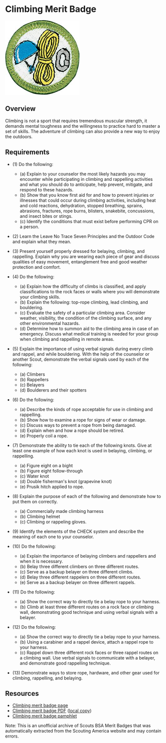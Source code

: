 

# Climbing Merit Badge

![Climbing Merit Badge](images/climbing-merit-badge.jpg)

## Overview



Climbing is not a sport that requires tremendous muscular strength, it demands mental toughness and the willingness to practice hard to master a set of skills. The adventure of climbing can also provide a new way to enjoy the outdoors.

## Requirements

* (1) Do the following:
    * (a) Explain to your counselor the most likely hazards you may encounter while participating in climbing and rappelling activities and what you should do to anticipate, help prevent, mitigate, and respond to these hazards.
    * (b) Show that you know first aid for and how to prevent injuries or illnesses that could occur during climbing activities, including heat and cold reactions, dehydration, stopped breathing, sprains, abrasions, fractures, rope burns, blisters, snakebite, concussions, and insect bites or stings.
    * (c) Identify the conditions that must exist before performing CPR on a person.


* (2) Learn the Leave No Trace Seven Principles and the Outdoor Code and explain what they mean.
* (3) Present yourself properly dressed for belaying, climbing, and rappelling. Explain why you are wearing each piece of gear and discuss qualities of easy movement, entanglement free and good weather protection and comfort.
* (4) Do the following:
    * (a) Explain how the difficulty of climbs is classified, and apply classifications to the rock faces or walls where you will demonstrate your climbing skills.
    * (b) Explain the following: top-rope climbing, lead climbing, and bouldering.
    * (c) Evaluate the safety of a particular climbing area. Consider weather, visibility, the condition of the climbing surface, and any other environmental hazards.
    * (d) Determine how to summon aid to the climbing area in case of an emergency. Discuss what medical training is needed for your group when climbing and rappelling in remote areas.


* (5) Explain the importance of using verbal signals during every climb and rappel, and while bouldering. With the help of the counselor or another Scout, demonstrate the verbal signals used by each of the following:
    * (a) Climbers
    * (b) Rappellers
    * (c) Belayers
    * (d) Boulderers and their spotters


* (6) Do the following:
    * (a) Describe the kinds of rope acceptable for use in climbing and rappelling.
    * (b) Show how to examine a rope for signs of wear or damage.
    * (c) Discuss ways to prevent a rope from being damaged.
    * (d) Explain when and how a rope should be retired.
    * (e) Properly coil a rope.


* (7) Demonstrate the ability to tie each of the following knots. Give at least one example of how each knot is used in belaying, climbing, or rappelling.
    * (a) Figure eight on a bight
    * (b) Figure eight follow-through
    * (c) Water knot
    * (d) Double fisherman's knot (grapevine knot)
    * (e) Prusik hitch applied to rope.


* (8) Explain the purpose of each of the following and demonstrate how to put them on correctly.
    * (a) Commercially made climbing harness
    * (b) Climbing helmet
    * (c) Climbing or rappeling gloves.


* (9) Identify the elements of the CHECK system and describe the meaning of each one to your counselor.
* (10) Do the following:
    * (a) Explain the importance of belaying climbers and rappellers and when it is necessary.
    * (b) Belay three different climbers on three different routes.
    * (c) Serve as a backup belayer on three different climbs.
    * (d) Belay three different rappelers on three different routes.
    * (e) Serve as a backup belayer on three different rappels.


* (11) Do the following:
    * (a) Show the correct way to directly tie a belay rope to your harness.
    * (b) Climb at least three different routes on a rock face or climbing wall, demonstrating good technique and using verbal signals with a belayer.


* (12) Do the following:
    * (a) Show the correct way to directly tie a belay rope to your harness.
    * (b) Using a carabiner and a rappel device, attach a rappel rope to your harness.
    * (c) Rappel down three different rock faces or three rappel routes on a climbing wall. Use verbal signals to communicate with a belayer, and demonstrate good rappelling technique.


* (13) Demonstrate ways to store rope, hardware, and other gear used for climbing, rappelling, and belaying.


## Resources

- [Climbing merit badge page](https://www.scouting.org/merit-badges/climbing/)
- [Climbing merit badge PDF](https://filestore.scouting.org/filestore/Merit_Badge_ReqandRes/35873(22)_Climbing_REQS.pdf) ([local copy](files/climbing-merit-badge.pdf))
- [Climbing merit badge pamphlet](None)

Note: This is an unofficial archive of Scouts BSA Merit Badges that was automatically extracted from the Scouting America website and may contain errors.